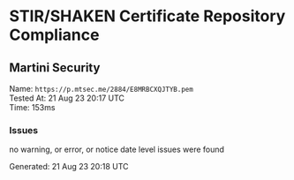 # STIR/SHAKEN Certificate Repository Compliance

## Martini Security

Name: `https://p.mtsec.me/2884/E8MRBCXQJTYB.pem`\
Tested At: 21 Aug 23 20:17 UTC\
Time: 153ms

### Issues

no warning, or error, or notice date level issues were found

Generated: 21 Aug 23 20:18 UTC